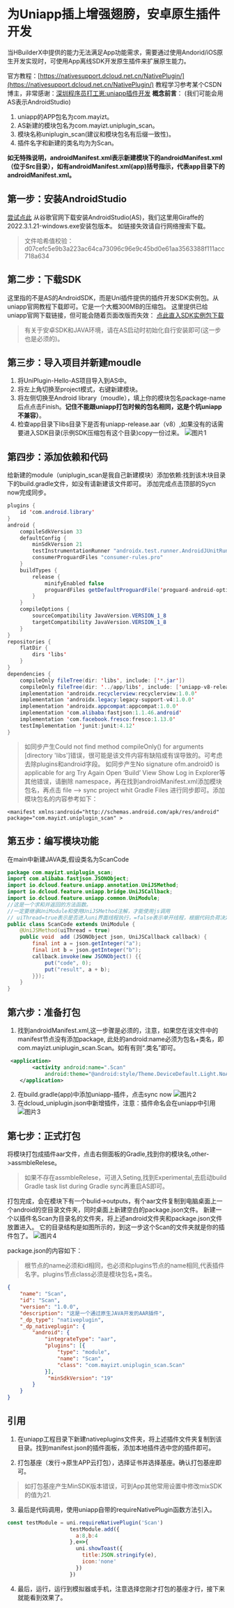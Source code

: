 # 为Uniapp插上增强翅膀，安卓原生插件开发

当HBuilderX中提供的能力无法满足App功能需求，需要通过使用Andorid/iOS原生开发实现时，可使用App离线SDK开发原生插件来扩展原生能力。

官方教程：[https://nativesupport.dcloud.net.cn/NativePlugin/](https://nativesupport.dcloud.net.cn/NativePlugin/) 
教程学习参考某个CSDN博主，非常感谢：[深圳程序员打工崽:uniapp插件开发](https://blog.csdn.net/weixin_39246975/article/details/129078281) 
**概念前言**：
(我们可能会用AS表示AndroidStudio)
1. uniapp的APP包名为com.mayizt。
2. AS新建的模块包名为com.mayizt.uniplugin_scan。
3. 模块名称uniplugin_scan(建议和模块包名有后缀一致性)。
4. 插件名字和新建的类名均为为Scan。

**如无特殊说明，androidManifest.xml表示新建模块下的androidManifest.xml（位于Src目录），如有androidManifest.xml(app)括号指示，代表app目录下的androidManifest.xml。**

## 第一步：安装AndroidStudio
[尝试点此](https://developer.android.com/studio?hl=zh-cn) 从谷歌官网下载安装AndroidStudio(AS)，我们这里用Giraffe的2022.3.1.21-windows.exe安装包版本。 如链接失效请自行网络搜索下载。
>文件哈希值校验：d07cefc5e9b3a223ac64ca73096c96e9c45bd0e61aa3563388f111acc718a634 

## 第二步：下载SDK
这里指的不是AS的AndroidSDK，而是Uni插件提供的插件开发SDK实例包。从uniapp官网教程下载即可。它是一个大概300MB的压缩包。 
这里提供已给uniapp官网下载链接，但可能会随着页面改版而失效：
[点此直入SDK实例包下载](https://nativesupport.dcloud.net.cn/AppDocs/download/android.html#)
>有关于安卓SDK和JAVA环境，请在AS启动时初始化自行安装即可(这一步也是必须的)。

## 第三步：导入项目并新建moudle
1. 将UniPlugin-Hello-AS项目导入到AS中。
2. 将左上角切换至project模式，右键新建模块。
3. 将左侧切换至Android library（moudle），填上你的模块包名package-name后点点击Finish。**记住不能跟uniapp打包时候的包名相同，这是个坑uniapp不兼容）**。
4. 检查app目录下libs目录下是否有uniapp-release.aar（v8）,如果没有的话需要进入SDK目录(示例SDK压缩包有这个目录)copy一份过来。
![图片1](mainjs/uniaar-p1.png)

## 第四步：添加依赖和代码
给新建的module（uniplugin_scan是我自己新建模块）添加依赖:找到该木块目录下的build.gradle文件，如没有请新建该文件即可。
添加完成点击顶部的Sycn now完成同步。
````java
plugins {
    id 'com.android.library'
}
android {
    compileSdkVersion 33
    defaultConfig {
        minSdkVersion 21
        testInstrumentationRunner "androidx.test.runner.AndroidJUnitRunner"
        consumerProguardFiles "consumer-rules.pro"
    }
    buildTypes {
        release {
            minifyEnabled false
            proguardFiles getDefaultProguardFile('proguard-android-optimize.txt'), 'proguard-rules.pro'
        }
    }
    compileOptions {
        sourceCompatibility JavaVersion.VERSION_1_8
        targetCompatibility JavaVersion.VERSION_1_8
    }
}
repositories {
    flatDir {
        dirs 'libs'
    }
}
dependencies {
    compileOnly fileTree(dir: 'libs', include: ['*.jar'])
    compileOnly fileTree(dir: '../app/libs', include: ['uniapp-v8-release.aar'])
    implementation 'androidx.recyclerview:recyclerview:1.0.0'
    implementation 'androidx.legacy:legacy-support-v4:1.0.0'
    implementation 'androidx.appcompat:appcompat:1.0.0'
    implementation 'com.alibaba:fastjson:1.1.46.android'
    implementation 'com.facebook.fresco:fresco:1.13.0'
    testImplementation 'junit:junit:4.12'
}

````
>如同步产生Could not find method compileOnly() for arguments [directory 'libs']错误，很可能是该文件内容有缺陷或有误导致的。可考虑去除plugins和android字段。
>如同步产生No signature ofm.android0 is applicable for arg Try Again Open ‘Build’ View Show Log in Explorer等其他错误，请删除 namespace，再在找到androidManifest.xml添加模块包名，再点击 file —> sync project whit Gradle Files 进行同步即可。添加模块包名的内容参考如下：
````
<manifest xmlns:android="http://schemas.android.com/apk/res/android" package="com.mayizt.uniplugin_scan" >
````

## 第五步：编写模块功能
在main中新建JAVA类,假设类名为ScanCode
````java
package com.mayizt.uniplugin_scan;
import com.alibaba.fastjson.JSONObject;
import io.dcloud.feature.uniapp.annotation.UniJSMethod;
import io.dcloud.feature.uniapp.bridge.UniJSCallback;
import io.dcloud.feature.uniapp.common.UniModule;
//这是一个求和并返回的方法函数。
//一定要继承UniModule和使用UniJSMethod注解，才能使用js调用
// uiThread=true表示是否进入uni界面线程执行，=false表示单开线程，根据代码负荷决定即可。
public class ScanCode extends UniModule {
    @UniJSMethod(uiThread = true)
    public void  add (JSONObject json, UniJSCallback callback) {
        final int a = json.getInteger("a");
        final int b = json.getInteger("b");
        callback.invoke(new JSONObject() {{
            put("code", 0);
            put("result", a + b);
        }});
    }
}
````


## 第六步：准备打包
1. 找到androidManifest.xml,这一步骤是必须的，注意，如果您在该文件中的manifest节点没有添加package, 此处的android:name必须为包名+类名，即com.mayizt.uniplugin_scan.Scan。如有有则“.类名”即可。
````xml
 <application>
        <activity android:name=".Scan"
            android:theme="@android:style/Theme.DeviceDefault.Light.NoActionBar"></activity>
    </application>
````
2. 在build.gradle(app)中添加uniapp-插件，点击sync now
![图片2](mainjs/uniaar-p2.png)
3. 在dcloud_uniplugin.json中新增插件，注意：插件命名会在uniapp中引用
![图片3](mainjs/uniaar-p3.png)

## 第七步：正式打包
将模块打包成插件aar文件，点击右侧面板的Gradle,找到你的模块名,other->assmbleRelese。
>如果不存在assmbleRelese，可进入Seting,找到Experimental,去启动build Gradle task list during Gradle sync再重启AS即可。

打包完成，会在模块下有一个bulid->outputs，有个aar文件复制到电脑桌面上一个android的空目录文件夹，同时桌面上新建空白的package.json文件。
新建一个以插件名Scan为目录名的文件夹，将上述android文件夹和package.json文件放置进入。
它的目录结构是如图所示的，到这一步这个Scan的文件夹就是你的插件包了。
![图片4](mainjs/uniaar-p4.png)

package.json的内容如下：
>根节点的name必须和id相同，也必须和plugins节点的name相同,代表插件名字。plugins节点class必须是模块包名+类名。
````json
{
	"name": "Scan",
	"id": "Scan",
	"version": "1.0.0",
	"description": "这是一个通过原生JAVA开发的AAR插件",
	"_dp_type": "nativeplugin",
	"_dp_nativeplugin": {
		"android": {
			"integrateType": "aar",
			"plugins": [{
				"type": "module",
				"name": "Scan",
				"class": "com.mayizt.uniplugin_scan.Scan"
			}],
			 "minSdkVersion": "19"
		}
	}
}
````


## 引用
1. 在uniapp工程目录下新建nativeplugins文件夹，将上述插件文件夹复制到该目录。找到manifest.json的插件面板，添加本地插件选中您的插件即可。

2. 打包基座（发行->原生APP云打包），选择证书并选择基座。确认打包基座即可。
>如打包基座产生MinSDK版本错误，可到App其他常用设置中修改mixSDK的值为21.

3. 最后是代码调用，使用uniapp自带的requireNativePlugin函数方法引入。
````js
const testModule = uni.requireNativePlugin('Scan')
					testModule.add({
					  a:8,b:4
					},e=>{
					  uni.showToast({
						title:JSON.stringify(e),
						icon:'none'
					  })
					})
````


4. 最后，运行，运行到模拟器或手机，注意选择您刚才打包的基座才行，接下来就能看到效果了。
